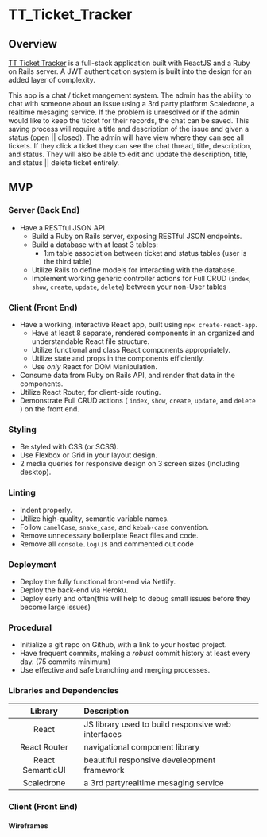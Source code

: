 # TT_Ticket_Tracker

## Overview
[TT Ticket Tracker](https://github.com/jeri-dilts/TT_Ticket_Tracker) is a full-stack application built with ReactJS and a Ruby on Rails server. A JWT authentication system is built into the design for an added layer of complexity.

This app is a chat / ticket mangement system. The admin has the ability to chat with someone about an issue using a 3rd party platform Scaledrone, a realtime mesaging service. If the problem is unresolved or if the admin would like to keep the ticket for their records, the chat can be saved. This saving process will require a title and description of the issue and given a status (open || closed). The admin will have view where they can see all tickets. If they click a ticket they can see the chat thread, title, description, and status. They will also be able to edit and update the description, title, and status || delete ticket entirely.

## MVP
### Server (Back End)

- Have a RESTful JSON API.
  - Build a Ruby on Rails server, exposing RESTful JSON endpoints.
  - Build a database with at least 3 tables:
    - 1:m table association between ticket and status tables (user is the third table)
  - Utilize Rails to define models for interacting with the database.
  - Implement working generic controller actions for Full CRUD (`index`, `show`, `create`, `update`, `delete`) between your non-User tables 

### Client (Front End)

- Have a working, interactive React app, built using `npx create-react-app`.
  - Have at least 8 separate, rendered components in an organized and understandable React file structure.
  - Utilize functional and class React components appropriately.
  - Utilize state and props in the components efficiently.
  - Use _only_ React for DOM Manipulation.
- Consume data from Ruby on Rails API, and render that data in the components.
- Utilize React Router, for client-side routing.
- Demonstrate Full CRUD actions ( `index`, `show`, `create`, `update`, and `delete` ) on the front end.

### Styling

- Be styled with CSS (or SCSS).
- Use Flexbox or Grid in your layout design.
- 2 media queries for responsive design on 3 screen sizes (including desktop).

### Linting

- Indent properly.
- Utilize high-quality, semantic variable names.
- Follow `camelCase`, `snake_case`, and `kebab-case` convention.
- Remove unnecessary boilerplate React files and code.
- Remove all `console.log()`s and commented out code 

### Deployment

- Deploy the fully functional front-end via Netlify.
- Deploy the back-end via Heroku.
- Deploy early and often(this will help to debug small issues before they become large issues)

### Procedural

- Initialize a git repo on Github, with a link to your hosted project.
- Have frequent commits, making a _robust_ commit history at least every day. (75 commits minimum)
- Use effective and safe branching and merging processes.

### Libraries and Dependencies
|     Library      | Description                                |
| :--------------: | :----------------------------------------- |
|      React       | JS library used to build responsive web interfaces|
|   React Router   | navigational component library             |
| React SemanticUI | beautiful responsive develeopment framework|
|    Scaledrone    | a 3rd partyrealtime mesaging service       |



### Client (Front End)

#### Wireframes